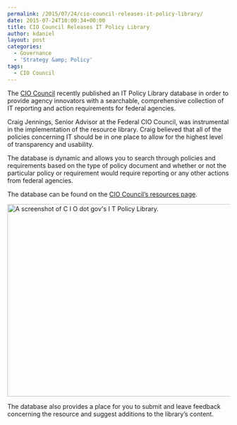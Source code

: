 ```yaml
---
permalink: /2015/07/24/cio-council-releases-it-policy-library/
date: 2015-07-24T10:00:34+00:00
title: CIO Council Releases IT Policy Library
author: kdaniel
layout: post
categories:
  - Governance
  - 'Strategy &amp; Policy'
tags:
  - CIO Council
---
```


The <a href="https://www.cio.gov/" target="_blank">CIO Council</a> recently published an IT Policy Library database in order to provide agency innovators with a searchable, comprehensive collection of IT reporting and action requirements for federal agencies.

Craig Jennings, Senior Advisor at the Federal CIO Council, was instrumental in the implementation of the resource library. Craig believed that all of the policies concerning IT should be in one place to allow for the highest level of transparency and usability.

The database is dynamic and allows you to search through policies and requirements based on the type of policy document and whether or not the particular policy or requirement would require reporting or any other actions from federal agencies.

The database can be found on the [CIO Council’s resources page](https://www.cio.gov/resources/it-policy-library/).

<img class="aligncenter size-full wp-image-290482" src="https://s3.amazonaws.com/sitesusa/wp-content/uploads/sites/212/2015/07/600-x-436-IT-Policy-Library-Screenshot.jpg" alt="A screenshot of C I O dot gov's I T Policy Library." width="600" height="436" />

The database also provides a place for you to submit and leave feedback concerning the resource and suggest additions to the library’s content.

&nbsp;